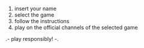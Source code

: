 1. insert your name
2. select the game
3. follow the instructions
4. play on the official channels of the selected game

.- play responsibly! -.

